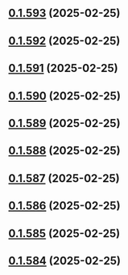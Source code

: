 ## [0.1.593](https://github.com/binary-braids/terraform-oracle/compare/v0.1.592...v0.1.593) (2025-02-25)



## [0.1.592](https://github.com/binary-braids/terraform-oracle/compare/v0.1.591...v0.1.592) (2025-02-25)



## [0.1.591](https://github.com/binary-braids/terraform-oracle/compare/v0.1.590...v0.1.591) (2025-02-25)



## [0.1.590](https://github.com/binary-braids/terraform-oracle/compare/v0.1.589...v0.1.590) (2025-02-25)



## [0.1.589](https://github.com/binary-braids/terraform-oracle/compare/v0.1.588...v0.1.589) (2025-02-25)



## [0.1.588](https://github.com/binary-braids/terraform-oracle/compare/v0.1.587...v0.1.588) (2025-02-25)



## [0.1.587](https://github.com/binary-braids/terraform-oracle/compare/v0.1.586...v0.1.587) (2025-02-25)



## [0.1.586](https://github.com/binary-braids/terraform-oracle/compare/v0.1.585...v0.1.586) (2025-02-25)



## [0.1.585](https://github.com/binary-braids/terraform-oracle/compare/v0.1.584...v0.1.585) (2025-02-25)



## [0.1.584](https://github.com/binary-braids/terraform-oracle/compare/v0.1.583...v0.1.584) (2025-02-25)



